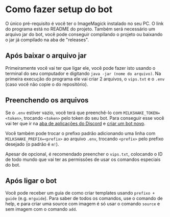 # Como fazer setup do bot

O único pré-requisito é você ter o ImageMagick instalado no seu PC. O link do programa está no README do projeto. Também será necessário um arquivo jar do bot, você pode conseguir compilando o projeto ou baixando o jar já compilado na aba de "releases".

## Após baixar o arquivo jar

Primeiramente você vai ter que ligar ele, você pode fazer isto usando o terminal do seu computador e digitando `java -jar (nome do arquivo)`. Na primeira execução do programa ele vai criar 2 arquivos, o `vips.txt` e o `.env` (caso você não copie o do repositório).

## Preenchendo os arquivos

Se o `.env` estiver vazio, você terá que preenchê-lo com `MILKSHAKE_TOKEN=<token>`, trocando `<token>` pelo token do seu bot. Para conseguir esse você vai ter que ir na [aba de aplicações do Discord](https://discord.com/developers/applications/) e [criar um bot novo](https://imgur.com/a/mwQLIJU).

Você também pode trocar o prefixo padrão adicionando uma linha com `MILKSHAKE_PREFIX=<prefix>` ao arquivo `.env`, trocando `<prefix>` pelo prefixo desejado (o padrão é `m!`).

Apesar de opcional, é recomendado preencher o `vips.txt`, colocando o ID de todo mundo que vai ter as permissões de usar os comandos especiais do bot.

## Após ligar o bot

Você pode receber um guia de como criar templates usando `prefixo + guide` (e.g. `m!guide`). Para saber de todos os comandos, use o comando de help, e para criar uma source com imagem é só usar o comando `source` e sem imagem com o comando `add`. 
